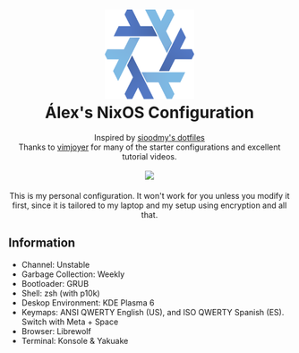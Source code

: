 <h1 align="center">
          <img src="https://raw.githubusercontent.com/NixOS/nixos-artwork/master/logo/nix-snowflake.svg" width="160px" height="160px" />
     <!-- <img src="/.github/assets/lucas.png" -->
      <br>
  Álex's NixOS Configuration
</h1>
<p align="center">
  Inspired by <a href=https://github.com/sioodmy/dotfiles>sioodmy's dotfiles</a><br>
  Thanks to <a href=https://github.com/vimjoyer>vimjoyer</a> for many of the starter configurations and excellent tutorial videos.
<br><br>
          
  <a href="https://github.com/Alexuty07/nixos-configuration">
      <img src="https://img.shields.io/github/repo-size/Alexuty07/nixos-configuration?color=5276C2&labelColor=303446&style=for-the-badge">
   </a><br><br>This is my personal configuration. It won't work for you unless you modify it first, since it is tailored to my laptop and my setup using encryption and all that.
</p>

## Information
 - Channel: Unstable
 - Garbage Collection: Weekly
 - Bootloader: GRUB
 - Shell: zsh (with p10k)
 - Deskop Environment: KDE Plasma 6
 - Keymaps: ANSI QWERTY English (US), and ISO QWERTY Spanish (ES). Switch with Meta + Space
 - Browser: Librewolf
 - Terminal: Konsole & Yakuake
